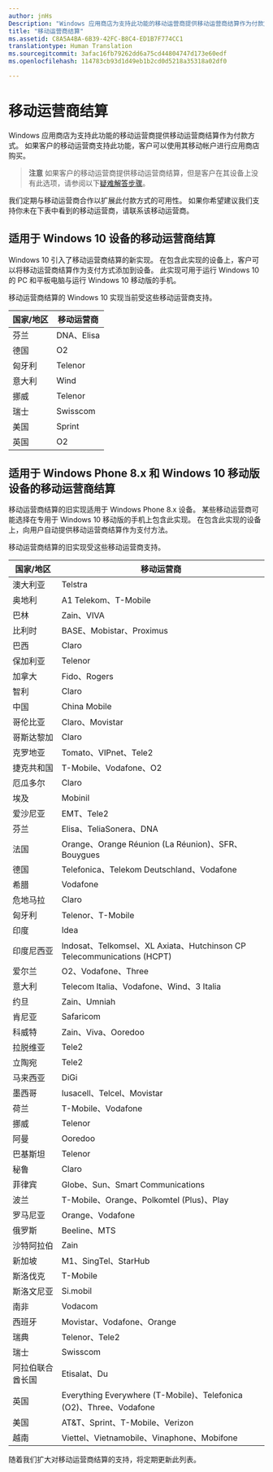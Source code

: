 ```yaml
---
author: jnHs
Description: "Windows 应用商店为支持此功能的移动运营商提供移动运营商结算作为付款方式。"
title: "移动运营商结算"
ms.assetid: C8A5A4BA-6B39-42FC-B8C4-ED1B7F774CC1
translationtype: Human Translation
ms.sourcegitcommit: 3afac16fb79262dd6a75cd44804747d173e60edf
ms.openlocfilehash: 114783cb93d1d49eb1b2cd0d5218a35318a02df0

---
```


# 移动运营商结算


Windows 应用商店为支持此功能的移动运营商提供移动运营商结算作为付款方式。 如果客户的移动运营商支持此功能，客户可以使用其移动帐户进行应用商店购买。

> **注意** 如果客户的移动运营商提供移动运营商结算，但是客户在其设备上没有此选项，请参阅以下[疑难解答步骤](http://go.microsoft.com/fwlink/p/?LinkId=523993)。

 

我们定期与移动运营商合作以扩展此付款方式的可用性。 如果你希望建议我们支持你未在下表中看到的移动运营商，请联系该移动运营商。

## 适用于 Windows 10 设备的移动运营商结算


Windows 10 引入了移动运营商结算的新实现。 在包含此实现的设备上，客户可以将移动运营商结算作为支付方式添加到设备。 此实现可用于运行 Windows 10 的 PC 和平板电脑与运行 Windows 10 移动版的手机。

移动运营商结算的 Windows 10 实现当前受这些移动运营商支持。

| 国家/地区  | 移动运营商 |
|-----------------|------------------|
| 芬兰         | DNA、Elisa       |
| 德国         | O2               |
| 匈牙利         | Telenor          |
| 意大利           | Wind             |
| 挪威          | Telenor          |
| 瑞士     | Swisscom         |
| 美国   | Sprint           |
| 英国  | O2               |

 

## 适用于 Windows Phone 8.x 和 Windows 10 移动版设备的移动运营商结算


移动运营商结算的旧实现适用于 Windows Phone 8.x 设备。 某些移动运营商可能选择在专用于 Windows 10 移动版的手机上包含此实现。 在包含此实现的设备上，向用户自动提供移动运营商结算作为支付方法。

移动运营商结算的旧实现受这些移动运营商支持。

| 国家/地区       | 移动运营商                                                   |
|----------------------|--------------------------------------------------------------------|
| 澳大利亚            | Telstra                                                            |
| 奥地利              | A1 Telekom、T-Mobile                                               |
| 巴林              | Zain、VIVA                                                         |
| 比利时              | BASE、Mobistar、Proximus                                           |
| 巴西               | Claro                                                              |
| 保加利亚             | Telenor                                                            |
| 加拿大               | Fido、Rogers                                                       |
| 智利                | Claro                                                              |
| 中国                | China Mobile                                                       |
| 哥伦比亚             | Claro、Movistar                                                    |
| 哥斯达黎加           | Claro                                                              |
| 克罗地亚              | Tomato、VIPnet、Tele2                                              |
| 捷克共和国       | T-Mobile、Vodafone、O2                                             |
| 厄瓜多尔              | Claro                                                              |
| 埃及                | Mobinil                                                            |
| 爱沙尼亚              | EMT、Tele2                                                         |
| 芬兰              | Elisa、TeliaSonera、DNA                                            |
| 法国               | Orange、Orange Réunion (La Réunion)、SFR、Bouygues                 |
| 德国              | Telefonica、Telekom Deutschland、Vodafone                          |
| 希腊               | Vodafone                                                           |
| 危地马拉            | Claro                                                              |
| 匈牙利              | Telenor、T-Mobile                                                  |
| 印度                | Idea                                                               |
| 印度尼西亚            | Indosat、Telkomsel、XL Axiata、Hutchinson CP Telecommunications (HCPT)     |
| 爱尔兰              | O2、Vodafone、Three                                                |
| 意大利                | Telecom Italia、Vodafone、Wind、3 Italia                           |
| 约旦               | Zain、Umniah                                                       |
| 肯尼亚                | Safaricom                                                          |
| 科威特               | Zain、Viva、Ooredoo                                                |
| 拉脱维亚               | Tele2                                                              |
| 立陶宛            | Tele2                                                              |
| 马来西亚             | DiGi                                                               |
| 墨西哥               | Iusacell、Telcel、Movistar                                         |
| 荷兰          | T-Mobile、Vodafone                                                 |
| 挪威               | Telenor                                                            |
| 阿曼                 | Ooredoo                                                            |
| 巴基斯坦             | Telenor                                                            |
| 秘鲁                 | Claro                                                              |
| 菲律宾          | Globe、Sun、Smart Communications                                   |
| 波兰               | T-Mobile、Orange、Polkomtel (Plus)、Play                           |
| 罗马尼亚              | Orange、Vodafone                                                   |
| 俄罗斯               | Beeline、MTS                                                       |
| 沙特阿拉伯         | Zain                                                               |
| 新加坡            | M1、SingTel、StarHub                                               |
| 斯洛伐克             | T-Mobile                                                           |
| 斯洛文尼亚             | Si.mobil                                                           |
| 南非         | Vodacom                                                            |
| 西班牙                | Movistar、Vodafone、Orange                                         |
| 瑞典               | Telenor、Tele2                                                     |
| 瑞士          | Swisscom                                                           |
| 阿拉伯联合酋长国 | Etisalat、Du                                                       |
| 英国       | Everything Everywhere (T-Mobile)、Telefonica (O2)、Three、Vodafone |
| 美国        | AT&amp;T、Sprint、T-Mobile、Verizon                                    |
| 越南              | Viettel、Vietnamobile、Vinaphone、Mobifone                         |

 

随着我们扩大对移动运营商结算的支持，将定期更新此列表。

 

 







<!--HONumber=Sep16_HO2-->



